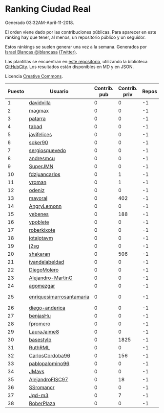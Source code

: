 # Ranking Ciudad Real

Generado 03:32AM-April-11-2018.

El orden viene dado por las contribuciones públicas. Para aparecer en este ránking hay que tener, al menos, un repositorio público y un seguidor.

Estos ránkings se suelen generar una vez a la semana. Generados por [Israel Blancas @iblancasa](https://github.com/iblancasa/) [(Twitter)](https://twitter.com/iblancasa).

Las plantillas se encuentran en [este repositorio](https://github.com/iblancasa/GH-Spanish-Ranking), utilizando la biblioteca [GitHubCity](https://github.com/iblancasa/GitHubCity). Los resultados están disponibles en MD y en JSON.

Licencia [Creative Commons](https://creativecommons.org/licenses/by/4.0/).

| Puesto   |  Usuario  | Contrib. pub | Contrib. priv |Repos| Followers | Desde |  Avatar  |
|----------|-----------|--------------|---------------|-----|-----------|-------|----------|
|1|[davidvilla](https://github.com/davidvilla)|0|0|-1|-1||![davidvilla]()|
|2|[magmax](https://github.com/magmax)|0|0|-1|-1||![magmax]()|
|3|[patarra](https://github.com/patarra)|0|0|-1|-1||![patarra]()|
|4|[tabad](https://github.com/tabad)|0|0|-1|-1||![tabad]()|
|5|[javifelices](https://github.com/javifelices)|0|0|-1|-1||![javifelices]()|
|6|[soker90](https://github.com/soker90)|0|0|-1|-1||![soker90]()|
|7|[sergiosquevedo](https://github.com/sergiosquevedo)|0|0|-1|-1||![sergiosquevedo]()|
|8|[andresmcu](https://github.com/andresmcu)|0|0|-1|-1||![andresmcu]()|
|9|[SuperJMN](https://github.com/SuperJMN)|0|0|-1|-1||![SuperJMN]()|
|10|[fdzjuancarlos](https://github.com/fdzjuancarlos)|0|1|-1|-1||![fdzjuancarlos]()|
|11|[vroman](https://github.com/vroman)|0|1|-1|-1||![vroman]()|
|12|[odeniz](https://github.com/odeniz)|0|0|-1|-1||![odeniz]()|
|13|[mayoral](https://github.com/mayoral)|0|402|-1|-1||![mayoral]()|
|14|[AngryLemonn](https://github.com/AngryLemonn)|0|0|-1|-1||![AngryLemonn]()|
|15|[yebenes](https://github.com/yebenes)|0|188|-1|-1||![yebenes]()|
|16|[vpoblete](https://github.com/vpoblete)|0|0|-1|-1||![vpoblete]()|
|17|[roberkixote](https://github.com/roberkixote)|0|0|-1|-1||![roberkixote]()|
|18|[jotajotavm](https://github.com/jotajotavm)|0|0|-1|-1||![jotajotavm]()|
|19|[j2sg](https://github.com/j2sg)|0|0|-1|-1||![j2sg]()|
|20|[shakaran](https://github.com/shakaran)|0|506|-1|-1||![shakaran]()|
|21|[ivandelabeldad](https://github.com/ivandelabeldad)|0|0|-1|-1||![ivandelabeldad]()|
|22|[DiegoMolero](https://github.com/DiegoMolero)|0|0|-1|-1||![DiegoMolero]()|
|23|[Alejandro-MartinG](https://github.com/Alejandro-MartinG)|0|0|-1|-1||![Alejandro-MartinG]()|
|24|[agomezgar](https://github.com/agomezgar)|0|0|-1|-1||![agomezgar]()|
|25|[enriquesimarrosantamaria](https://github.com/enriquesimarrosantamaria)|0|0|-1|-1||![enriquesimarrosantamaria]()|
|26|[diego-anderica](https://github.com/diego-anderica)|0|0|-1|-1||![diego-anderica]()|
|27|[benjasHu](https://github.com/benjasHu)|0|0|-1|-1||![benjasHu]()|
|28|[fpromero](https://github.com/fpromero)|0|0|-1|-1||![fpromero]()|
|29|[LauraJaime8](https://github.com/LauraJaime8)|0|0|-1|-1||![LauraJaime8]()|
|30|[basestylo](https://github.com/basestylo)|0|1825|-1|-1||![basestylo]()|
|31|[RuthRML](https://github.com/RuthRML)|0|0|-1|-1||![RuthRML]()|
|32|[CarlosCordoba96](https://github.com/CarlosCordoba96)|0|156|-1|-1||![CarlosCordoba96]()|
|33|[pablopalomino96](https://github.com/pablopalomino96)|0|0|-1|-1||![pablopalomino96]()|
|34|[JMavs](https://github.com/JMavs)|0|0|-1|-1||![JMavs]()|
|35|[AlejandroFISC97](https://github.com/AlejandroFISC97)|0|18|-1|-1||![AlejandroFISC97]()|
|36|[SSromancr](https://github.com/SSromancr)|0|0|-1|-1||![SSromancr]()|
|37|[Jgd-m3](https://github.com/Jgd-m3)|0|7|-1|-1||![Jgd-m3]()|
|38|[RoberPlaza](https://github.com/RoberPlaza)|0|0|-1|-1||![RoberPlaza]()|
